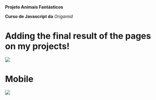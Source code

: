 **Projeto Animais Fantásticos**

**Curso de Javascript da** _Origamid_

# Adding the final result of the pages on my projects!

![](Animais-Fantásticos.jpg)

# Mobile

![](Animais-Fantásticos-Mobile.jpg)